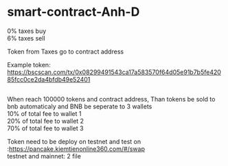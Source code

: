 # smart-contract-Anh-D

0% taxes buy  
6% taxes sell

Token from Taxes go to contract address

Example token:
https://bscscan.com/tx/0x08299491543ca17a583570f64d05e91b7b5fe42085fcc0ce2da4bfdb49e52401

## 
When reach 100000 tokens and contract address, Than tokens be sold to bnb automaticaly and BNB be seperate to 3 wallets</br>
 10% of total fee to wallet 1</br>
 20% of total fee to wallet 2</br>
 70% of total fee to wallet 3</br>

Token need to be deploy on testnet and test on :https://pancake.kiemtienonline360.com/#/swap</br>
testnet and mainnet: 2 file
